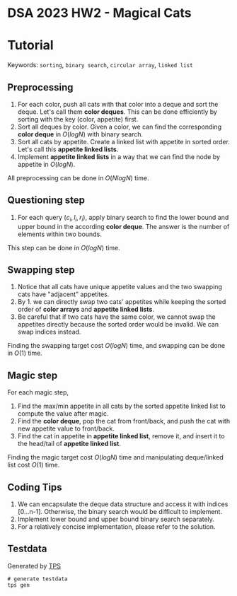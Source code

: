 # DSA 2023 HW2 - Magical Cats
# Tutorial
Keywords: `sorting`, `binary search`, `circular array`, `linked list`
## Preprocessing
1. For each color, push all cats with that color into a deque and sort the deque. Let's call them **color deques**. This can be done efficiently by sorting with the key (color, appetite) first.
3. Sort all deques by color. Given a color, we can find the corresponding **color deque** in $O(log N)$ with binary search.
4. Sort all cats by appetite. Create a linked list with appetite in sorted order. Let's call this **appetite linked lists**.
5. Implement **appetite linked lists** in a way that we can find the node by appetite in $O(log N)$.

All preprocessing can be done in $O(NlogN)$ time.
## Questioning step

1. For each query $(c_i,l_i,r_i)$, apply binary search to find the lower bound and upper bound in the according **color deque**. The answer is the number of elements within two bounds.

This step can be done in $O(logN)$ time.

## Swapping step
1. Notice that all cats have unique appetite values and the two swapping cats have "adjacent" appetites.
2. By 1. we can directly swap two cats' appetites while keeping the sorted order of **color arrays** and **appetite linked lists**. 
3. Be careful that if two cats have the same color, we cannot swap the appetites directly because the sorted order would be invalid. We can swap indices instead.

Finding the swapping target cost $O(logN)$ time, and swapping can be done in $O(1)$ time.
## Magic step

For each magic step,
1. Find the max/min appetite in all cats by the sorted appetite linked list to compute the value after magic.
2. Find the **color deque**, pop the cat from front/back, and push the cat with new appetite value to front/back.
3. Find the cat in appetite in **appetite linked list**, remove it, and insert it to the head/tail of **appetite linked list**.

Finding the magic target cost $O(logN)$ time and manipulating deque/linked list cost $O(1)$ time.
## Coding Tips
1. We can encapsulate the deque data structure and access it with indices [0...n-1]. Otherwise, the binary search would be difficult to implement.
2. Implement lower bound and upper bound binary search separately.
3. For a relatively concise implementation, please refer to the solution.


## Testdata
Generated by [TPS](https://github.com/ioi-2017/tps)
```
# generate testdata
tps gen
```